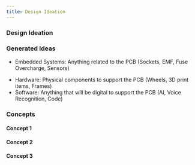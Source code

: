 ```yaml
---
title: Design Ideation
---
```


### Design Ideation

### Generated Ideas

+ Embedded Systems: Anything related to the PCB (Sockets, EMF, Fuse Overcharge, Sensors)
* Hardware: Physical components to support the PCB (Wheels, 3D print items, Frames) 
* Software: Anything that will be digital to support the PCB (AI, Voice Recognition, Code)

### Concepts
#### Concept 1
#### Concept 2
#### Concept 3
